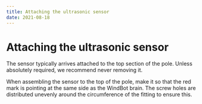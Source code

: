 ```yaml
---
title: Attaching the ultrasonic sensor
date: 2021-08-18
---
```


# Attaching the ultrasonic sensor

The sensor typically arrives attached to the top section of the pole. Unless absolutely required, we recommend never removing it.

When assembling the sensor to the top of the pole, make it so that the red mark is pointing at the same side as the WindBot brain. The screw holes are distributed unevenly around the circumference of the fitting to ensure this.
